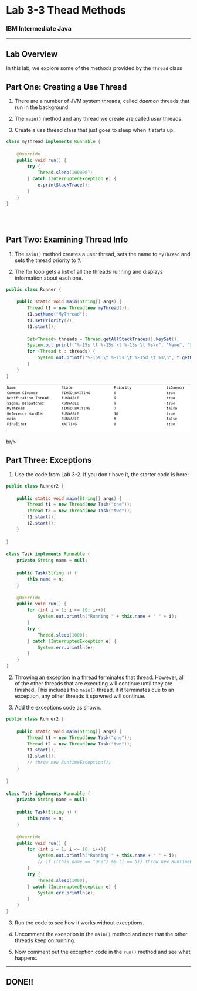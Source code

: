 # Lab 3-3 Thead Methods
### IBM Intermediate Java

---

## Lab Overview

In this lab, we explore some of the methods provided by the `Thread` class


## Part One:  Creating a Use Thread

1. There are a number of JVM system threads, called _daemon_ threads that run in the background.

2. The `main()` method and any thread we create are called _user_ threads.

3. Create a use thread class that just goes to sleep when it starts up.

```java
class myThread implements Runnable {

	@Override
	public void run() {
		try {
			Thread.sleep(100000);
		} catch (InterruptedException e) {
			e.printStackTrace();
		}
	}
}
```
<br/><br/>

## Part Two: Examining Thread Info

1. The `main()` method creates a user thread, sets the name to `MyThread` and sets the thread priority to `7`.

2. The for loop gets a list of all the threads running and displays information about each one.

```java 
public class Runner {
	
	public static void main(String[] args) {
		Thread t1 = new Thread(new myThread());
		t1.setName("MyThread");
		t1.setPriority(7);
		t1.start();
		
		Set<Thread> threads = Thread.getAllStackTraces().keySet();
		System.out.printf("%-15s \t %-15s \t %-15s \t %s\n", "Name", "State", "Priority", "isDaemon");
		for (Thread t : threads) {
		    System.out.printf("%-15s \t %-15s \t %-15d \t %s\n", t.getName(), t.getState(), t.getPriority(), t.isDaemon());
		}
	}
}
```

![](images/Screenshot_20230821_211744.png?raw=true)

br/><br/>

## Part Three: Exceptions

1. Use the code from Lab 3-2. If you don't have it, the starter code is here:

```java
public class Runner2 {

	public static void main(String[] args) {
		Thread t1 = new Thread(new Task("one"));
		Thread t2 = new Thread(new Task("two"));
		t1.start();
		t2.start();
	}

}

class Task implements Runnable {
	private String name = null;
	
	public Task(String n) {
		this.name = n;
	}
	
	@Override
	public void run() {
		for (int i = 1; i <= 10; i++){
			System.out.println("Running " + this.name + " " + i);
		}
		try {
			Thread.sleep(1000);
		} catch (InterruptedException e) {
			System.err.println(e);
		}
	}
}
```
2. Throwing an exception in a thread terminates that thread. However, all of the other threads that are executing will continue until they are finished. This includes the `main()` thread, if it terminates due to an exception, any other threads it spawned will continue.

3. Add the exceptions code as shown.

```java
public class Runner2 {

	public static void main(String[] args) {
		Thread t1 = new Thread(new Task("one"));
		Thread t2 = new Thread(new Task("two"));
		t1.start();
		t2.start();
		// throw new RuntimeException();
	}

}

class Task implements Runnable {
	private String name = null;
	
	public Task(String n) {
		this.name = n;
	}
	
	@Override
	public void run() {
		for (int i = 1; i <= 10; i++){
			System.out.println("Running " + this.name + " " + i);
			// if ((this.name == "one") && (i == 5)) throw new RuntimeException(); 
		}
		try {
			Thread.sleep(1000);
		} catch (InterruptedException e) {
			System.err.println(e);
		}
	}
}

```

3. Run the code to see how it works without exceptions.

4. Uncomment the exception in the `main()` method and note that the other threads keep on running.

5. Now comment out the exception code in the `run()` method and see what happens. 

---

## DONE!!



